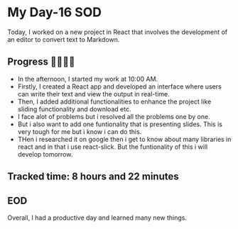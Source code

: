 # My Day-16 SOD

Today, I worked on a new project in React that involves the development of an editor to convert text to Markdown.

## Progress 🧑‍💻🧑‍💻
- In the afternoon, I started my work at 10:00 AM.
- Firstly, I created a React app and developed an interface where users can write their text and view the output in real-time.
- Then, I added additional functionalities to enhance the project like sliding functionality and download etc.
- I face alot of problems but i resolved all the problems one by one.
- But i also want to add one funtionality that is presenting slides. This is very tough for me but i know i can do this.
- THen i researched it on google then i get to know about many libraries in react and in that i use react-slick. But the funtionality of this i will develop tomorrow.

## Tracked time: 8 hours and 22 minutes

## EOD
Overall, I had a productive day and learned many new things.
